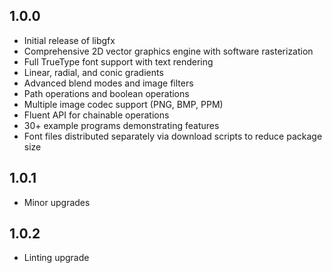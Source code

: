 ## 1.0.0

- Initial release of libgfx
- Comprehensive 2D vector graphics engine with software rasterization
- Full TrueType font support with text rendering
- Linear, radial, and conic gradients
- Advanced blend modes and image filters
- Path operations and boolean operations
- Multiple image codec support (PNG, BMP, PPM)
- Fluent API for chainable operations
- 30+ example programs demonstrating features
- Font files distributed separately via download scripts to reduce package size

## 1.0.1

- Minor upgrades

## 1.0.2

- Linting upgrade

